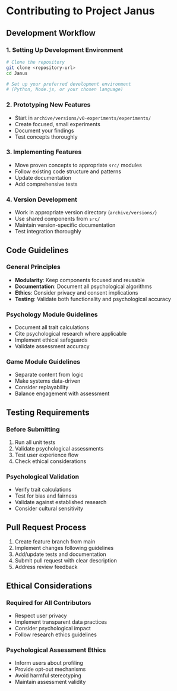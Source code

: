 # Contributing to Project Janus

## Development Workflow

### 1. Setting Up Development Environment
```bash
# Clone the repository
git clone <repository-url>
cd Janus

# Set up your preferred development environment
# (Python, Node.js, or your chosen language)
```

### 2. Prototyping New Features
- Start in `archive/versions/v0-experiments/experiments/`
- Create focused, small experiments
- Document your findings
- Test concepts thoroughly

### 3. Implementing Features
- Move proven concepts to appropriate `src/` modules
- Follow existing code structure and patterns
- Update documentation
- Add comprehensive tests

### 4. Version Development
- Work in appropriate version directory (`archive/versions/`)
- Use shared components from `src/`
- Maintain version-specific documentation
- Test integration thoroughly

## Code Guidelines

### General Principles
- **Modularity**: Keep components focused and reusable
- **Documentation**: Document all psychological algorithms
- **Ethics**: Consider privacy and consent implications
- **Testing**: Validate both functionality and psychological accuracy

### Psychology Module Guidelines
- Document all trait calculations
- Cite psychological research where applicable
- Implement ethical safeguards
- Validate assessment accuracy

### Game Module Guidelines
- Separate content from logic
- Make systems data-driven
- Consider replayability
- Balance engagement with assessment

## Testing Requirements

### Before Submitting
1. Run all unit tests
2. Validate psychological assessments
3. Test user experience flow
4. Check ethical considerations

### Psychological Validation
- Verify trait calculations
- Test for bias and fairness
- Validate against established research
- Consider cultural sensitivity

## Pull Request Process

1. Create feature branch from main
2. Implement changes following guidelines
3. Add/update tests and documentation
4. Submit pull request with clear description
5. Address review feedback

## Ethical Considerations

### Required for All Contributors
- Respect user privacy
- Implement transparent data practices
- Consider psychological impact
- Follow research ethics guidelines

### Psychological Assessment Ethics
- Inform users about profiling
- Provide opt-out mechanisms
- Avoid harmful stereotyping
- Maintain assessment validity
